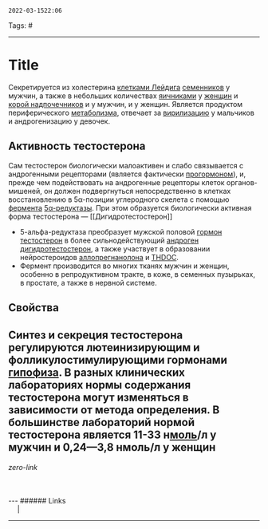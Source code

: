 	2022-03-1522:06
Tags: #

---
# Title
Секретируется из холестерина [клетками Лейдига](https://wp.wiki-wiki.ru/wp/index.php/%D0%98%D0%BD%D1%82%D0%B5%D1%80%D1%81%D1%82%D0%B8%D1%86%D0%B8%D0%B0%D0%BB%D1%8C%D0%BD%D0%B0%D1%8F_%D0%BA%D0%BB%D0%B5%D1%82%D0%BA%D0%B0_%D0%9B%D0%B5%D0%B9%D0%B4%D0%B8%D0%B3%D0%B0 "Интерстициальная клетка Лейдига") [семенников](https://wp.wiki-wiki.ru/wp/index.php/%D0%A1%D0%B5%D0%BC%D0%B5%D0%BD%D0%BD%D0%B8%D0%BA%D0%B8 "Семенники") у мужчин, а также в небольших количествах [яичниками](https://wp.wiki-wiki.ru/wp/index.php/%D0%AF%D0%B8%D1%87%D0%BD%D0%B8%D0%BA%D0%B8 "Яичники") у [женщин](https://wp.wiki-wiki.ru/wp/index.php/%D0%96%D0%B5%D0%BD%D1%89%D0%B8%D0%BD%D0%B0 "Женщина") и [корой надпочечников](https://wp.wiki-wiki.ru/wp/index.php/%D0%9D%D0%B0%D0%B4%D0%BF%D0%BE%D1%87%D0%B5%D1%87%D0%BD%D0%B8%D0%BA%D0%B8#.D0.9A.D0.BE.D1.80.D0.BA.D0.BE.D0.B2.D0.BE.D0.B5_.D0.B2.D0.B5.D1.89.D0.B5.D1.81.D1.82.D0.B2.D0.BE_.D0.BD.D0.B0.D0.B4.D0.BF.D0.BE.D1.87.D0.B5.D1.87.D0.BD.D0.B8.D0.BA.D0.BE.D0.B2 "Надпочечники") и у мужчин, и у женщин. Является продуктом периферического [метаболизма](https://wp.wiki-wiki.ru/wp/index.php/%D0%9C%D0%B5%D1%82%D0%B0%D0%B1%D0%BE%D0%BB%D0%B8%D0%B7%D0%BC "Метаболизм"), отвечает за [вирилизацию](https://wp.wiki-wiki.ru/wp/index.php/%D0%92%D0%B8%D1%80%D0%B8%D0%BB%D0%B8%D0%B7%D0%B0%D1%86%D0%B8%D1%8F "Вирилизация") у мальчиков и андрогенизацию у девочек.
## Активность тестостерона
Сам тестостерон биологически малоактивен и слабо связывается с андрогенными рецепторами (является фактически [прогормоном](https://wp.wiki-wiki.ru/wp/index.php/%D0%9F%D1%80%D0%BE%D0%B3%D0%BE%D1%80%D0%BC%D0%BE%D0%BD%D1%8B "Прогормоны")), и, прежде чем подействовать на андрогенные рецепторы клеток органов-мишеней, он должен подвергнуться непосредственно в клетках восстановлению в 5α-позиции углеродного скелета с помощью [фермента](https://wp.wiki-wiki.ru/wp/index.php/%D0%A4%D0%B5%D1%80%D0%BC%D0%B5%D0%BD%D1%82%D1%8B "Ферменты") [5α-редуктазы](https://wp.wiki-wiki.ru/wp/index.php/5-%D0%B0%D0%BB%D1%8C%D1%84%D0%B0-%D1%80%D0%B5%D0%B4%D1%83%D0%BA%D1%82%D0%B0%D0%B7%D0%B0 "5-альфа-редуктаза"). При этом образуется биологически активная форма тестостерона — [[Дигидротестостерон]]
- 5-альфа-редуктаза преобразует мужской половой [гормон](https://wp.wiki-wiki.ru/wp/index.php/%D0%93%D0%BE%D1%80%D0%BC%D0%BE%D0%BD "Гормон") [тестостерон](https://wp.wiki-wiki.ru/wp/index.php/%D0%A2%D0%B5%D1%81%D1%82%D0%BE%D1%81%D1%82%D0%B5%D1%80%D0%BE%D0%BD "Тестостерон") в более сильнодействующий [андроген](https://wp.wiki-wiki.ru/wp/index.php/%D0%90%D0%BD%D0%B4%D1%80%D0%BE%D0%B3%D0%B5%D0%BD "Андроген") [дигидротестостерон](https://wp.wiki-wiki.ru/wp/index.php/%D0%94%D0%B8%D0%B3%D0%B8%D0%B4%D1%80%D0%BE%D1%82%D0%B5%D1%81%D1%82%D0%BE%D1%81%D1%82%D0%B5%D1%80%D0%BE%D0%BD "Дигидротестостерон"), а также участвует в образовании нейростероидов [аллопрегнанолона](https://wp.wiki-wiki.ru/wp/index.php/%D0%90%D0%BB%D0%BB%D0%BE%D0%BF%D1%80%D0%B5%D0%B3%D0%BD%D0%B0%D0%BD%D0%BE%D0%BB%D0%BE%D0%BD "Аллопрегнанолон") и [THDOC](https://wp.wiki-wiki.ru/wp/index.php/THDOC "THDOC").
- Фермент производится во многих тканях мужчин и женщин, особенно в репродуктивном тракте, в коже, в семенных пузырьках, в простате, а также в нервной системе.

## Свойства
Синтез и секреция тестостерона регулируются лютеинизирующим и фолликулостимулирующими гормонами [гипофиза](https://wp.wiki-wiki.ru/wp/index.php/%D0%93%D0%B8%D0%BF%D0%BE%D1%84%D0%B8%D0%B7 "Гипофиз").
В разных клинических лабораториях нормы содержания тестостерона могут изменяться в зависимости от метода определения. В большинстве лабораторий нормой тестостерона является 11-33 н[моль](https://wp.wiki-wiki.ru/wp/index.php/%D0%9C%D0%BE%D0%BB%D1%8C "Моль")/л у мужчин и 0,24—3,8 нмоль/л у женщин
</br>
---
###### zero-link </br>

</br>
---
###### Links </br>
 &emsp; | &emsp; 


---